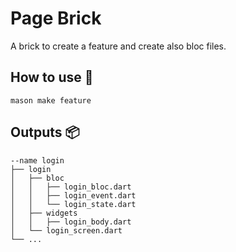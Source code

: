 # Page Brick

A brick to create a feature and create also bloc files.

## How to use 🚀

```
mason make feature
```

## Outputs 📦

```
--name login
├── login
│   ├── bloc
│   │   ├── login_bloc.dart
│   │   ├── login_event.dart
│   │   └── login_state.dart
│   ├── widgets
│   │   ├── login_body.dart
│   └── login_screen.dart
└── ...
```
